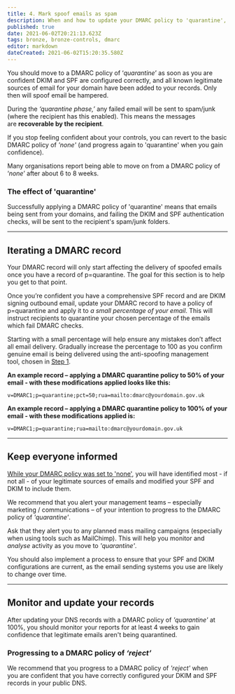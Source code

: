 ```yaml
---
title: 4. Mark spoof emails as spam
description: When and how to update your DMARC policy to 'quarantine', and recommendations for keeping everyone in your organization informed of this change
published: true
date: 2021-06-02T20:21:13.623Z
tags: bronze, bronze-controls, dmarc
editor: markdown
dateCreated: 2021-06-02T15:20:35.580Z
---
```


You should move to a DMARC policy of ‘*quarantine*’ as soon as you are confident DKIM and SPF are configured correctly, and all known legitimate sources of email for your domain have been added to your records. Only then will spoof email be hampered.

During the *‘quarantine phase,’* any failed email will be sent to spam/junk (where the recipient has this enabled). This means the messages are **recoverable by the recipient**.

If you stop feeling confident about your controls, you can revert to the basic DMARC policy of *'none'* (and progress again to 'quarantine' when you gain confidence).

Many organisations report being able to move on from a DMARC policy of ‘*none*’ after about 6 to 8 weeks.

### **The effect of 'quarantine'**

Successfully applying a DMARC policy of 'quarantine' means that emails being sent from your domains, and failing the DKIM and SPF authentication checks, will be sent to the recipient's spam/junk folders.

---

## Iterating a DMARC record

Your DMARC record will only start affecting the delivery of spoofed emails once you have a record of p=quarantine. The goal for this section is to help you get to that point.

Once you’re confident you have a comprehensive SPF record and are DKIM signing outbound email, update your DMARC record to have a policy of p=quarantine and apply it to *a small percentage of your email*. This will instruct recipients to quarantine your chosen percentage of the emails which fail DMARC checks. 

Starting with a small percentage will help ensure any mistakes don’t affect all email delivery. Gradually increase the percentage to 100 as you confirm genuine email is being delivered using the anti-spoofing management tool, chosen in [Step 1](https://www.ncsc.gov.uk/collection/email-security-and-anti-spoofing/choose-anti-spoofing-management-tool).

**An example record – applying a DMARC quarantine policy to 50% of your email - with these modifications applied looks like this:**

`v=DMARC1;p=quarantine;pct=50;rua=mailto:dmarc@yourdomain.gov.uk`

**An example record – applying a DMARC quarantine policy to 100% of your email - with these modifications applied is:**

`v=DMARC1;p=quarantine;rua=mailto:dmarc@yourdomain.gov.uk`

---

## Keep everyone informed

[While your DMARC policy was set to 'none'](https://www.ncsc.gov.uk/collection/email-security-and-anti-spoofing/implement-a-dmarc-policy-of-none), you will have identified most - if not all - of your legitimate sources of emails and modified your SPF and DKIM to include them.

We recommend that you alert your management teams – especially marketing / communications – of your intention to progress to the DMARC policy of *'quarantine'*. 

Ask that they alert you to any planned mass mailing campaigns (especially when using tools such as MailChimp). This will help you monitor and *analyse* activity as you move to *'quarantine'*.

You should also implement a process to ensure that your SPF and DKIM configurations are current, as the email sending systems you use are likely to change over time.

---

## Monitor and update your records

After updating your DNS records with a DMARC policy of *'quarantine'* at 100%, you should monitor your reports for at least 4 weeks to gain confidence that legitimate emails aren't being quarantined.

### **Progressing to a DMARC policy of** ***‘reject’***

We recommend that you progress to a DMARC policy of *'reject'* when you are confident that you have correctly configured your DKIM and SPF records in your public DNS.
